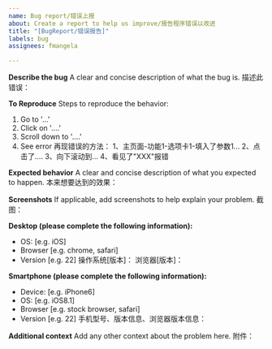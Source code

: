```yaml
---
name: Bug report/错误上报
about: Create a report to help us improve/报告程序错误以改进
title: "[BugReport/错误报告]"
labels: bug
assignees: fmangela

---
```


**Describe the bug**
A clear and concise description of what the bug is.
描述此错误：


**To Reproduce**
Steps to reproduce the behavior:
1. Go to '...'
2. Click on '....'
3. Scroll down to '....'
4. See error
再现错误的方法：
1、主页面-功能1-选项卡1-填入了参数1...
2、点击了....
3、向下滚动到...
4、看见了"XXX"报错


**Expected behavior**
A clear and concise description of what you expected to happen.
本来想要达到的效果：


**Screenshots**
If applicable, add screenshots to help explain your problem.
截图：

**Desktop (please complete the following information):**
 - OS: [e.g. iOS]
 - Browser [e.g. chrome, safari]
 - Version [e.g. 22]
操作系统[版本]：
浏览器[版本]：


**Smartphone (please complete the following information):**
 - Device: [e.g. iPhone6]
 - OS: [e.g. iOS8.1]
 - Browser [e.g. stock browser, safari]
 - Version [e.g. 22]
手机型号、版本信息、浏览器版本信息：


**Additional context**
Add any other context about the problem here.
附件：
